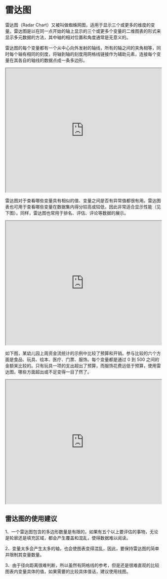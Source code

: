 # 雷达图

雷达图（Radar Chart）又被叫做蜘蛛网图，适用于显示三个或更多的维度的变量。雷达图是以在同一点开始的轴上显示的三个或更多个变量的二维图表的形式来显示多元数据的方法，其中轴的相对位置和角度通常是无意义的。


雷达图的每个变量都有一个从中心向外发射的轴线，所有的轴之间的夹角相等，同时每个轴有相同的刻度，将轴到轴的刻度用网格线链接作为辅助元素，连接每个变量在其各自的轴线的数据点成一条多边形。

<iframe max-width="830" width="100%" height="400" 
src="https://gallery.echartsjs.com/view-lite.html?cid=xH1-fnLcVG&v=1">
</iframe>

雷达图对于查看哪些变量具有相似的值、变量之间是否有异常值都很有用。雷达图表也可用于查看哪些变量在数据集内得分较高或较低，因此非常适合显示性能（见下图）。同样，雷达图也常用于排名、评估、评论等数据的展示。

<iframe max-width="830" width="100%" height="400" 
src="https://gallery.echartsjs.com/view-lite.html?cid=xHJH93GqVf&v=1">
</iframe>

如下图，某幼儿园上周资金流统计的示例中比较了预算和开销。参与比较的六个方面是食品、玩具、绘本、医疗、门票、服饰。每个变量都是通过 0 到 500 之间的金额来比较的。只有玩具一项的支出超出了预算，而服饰花费远低于预算，使用雷达图，哪些方面超出或不足变得一目了然了。

<iframe max-width="830" width="100%" height="400" 
src="https://gallery.echartsjs.com/view-lite.html?cid=xrk6EfmqVf">
</iframe>


## 雷达图的使用建议

1、一个雷达图包含的多边形数量是有限的，如果有五个以上要评估的事物，无论是轮廓还是填充区域，都会产生覆盖和混乱，使得数据难以阅读。

2、变量太多会产生太多的轴，也会使图表变得混乱，因此，要保持雷达图的简单并限制其变量数量。

3、由于径向距离很难判断，所以虽然有网格线的参考，但是还是很难直观的比较图表内变量具体的值，如果需要的比较具体值话，建议使用线图。


